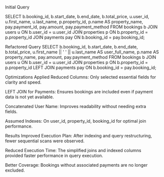 Initial Query

SELECT 
    b.booking_id,
    b.start_date,
    b.end_date,
    b.total_price,
    u.user_id,
    u.first_name,
    u.last_name,
    p.property_id,
    p.name AS property_name,
    pay.payment_id,
    pay.amount,
    pay.payment_method
FROM bookings b
JOIN users u ON b.user_id = u.user_id
JOIN properties p ON b.property_id = p.property_id
JOIN payments pay ON b.booking_id = pay.booking_id;



Refactored Query
SELECT 
    b.booking_id,
    b.start_date,
    b.end_date,
    b.total_price,
    u.first_name || ' ' || u.last_name AS user_full_name,
    p.name AS property_name,
    pay.amount,
    pay.payment_method
FROM bookings b
JOIN users u ON b.user_id = u.user_id
JOIN properties p ON b.property_id = p.property_id
LEFT JOIN payments pay ON b.booking_id = pay.booking_id;


Optimizations Applied
Reduced Columns: Only selected essential fields for clarity and speed.

LEFT JOIN for Payments: Ensures bookings are included even if payment data is not yet available.

Concatenated User Name: Improves readability without needing extra fields.

Assumed Indexes: On user_id, property_id, booking_id for optimal join performance.



Results
Improved Execution Plan: After indexing and query restructuring, fewer sequential scans were observed.

Reduced Execution Time: The simplified joins and indexed columns provided faster performance in query execution.

Better Coverage: Bookings without associated payments are no longer excluded.

